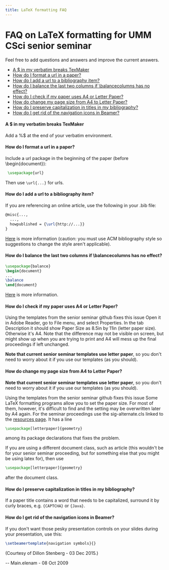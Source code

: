 ```yaml
---
title: LaTeX formatting FAQ
---
```


# FAQ on LaTeX formatting for UMM CSci senior seminar

Feel free to add questions and answers and improve the current answers. 

- [A $ in my verbatim breaks TexMaker](#dollar)
- [How do I format a url in a paper?](#url)
- [How do I add a url to a bibliography item?](#bib)
- [How do I balance the last two columns if \balancecolumns has no effect?](#balance)
- [How do I check if my paper uses A4 or Letter Paper?](#a4)
- [How do change my page size from A4 to Letter Paper?](#a4change)
- [How do I preserve capitalization in titles in my bibliography?](#capital)
- [How do I get rid of the navigation icons in Beamer?](#nav_icons)

#### <a name="dollar"><a/>A $ in my verbatim breaks TexMaker

Add a %$ at the end of your verbatim environment.

#### <a name="url"></a>How do I format a url in a paper?

Include a url package in the beginning of the paper (before \begin{document}):

```latex
 \usepackage{url} 
```

 Then use `\url{...}` for urls.

#### <a name="bib"></a>How do I add a url to a bibliography item?
If you are referencing an online article, use the following in your .bib file:

```latex
@misc{...,
  ...,
  howpublished = {\url{http://...}}
} 
```

[Here](http://www.tex.ac.uk/FAQ-citeURL.html) is more information (caution: you must use ACM bibliography style so suggestions to change the style aren't applicable).

#### <a name="balance"></a>How do I balance the last two columns if \balancecolumns has no effect?

```latex
\usepackage{balance}
\begin{document}
...
\balance
\end{document} 
```

[Here](http://ctan.mackichan.com/macros/latex/contrib/preprint/balance.pdf) is more information.

#### <a name="a4"></a>How do I check if my paper uses A4 or Letter Paper?
Using the templates from the senior seminar github fixes this issue Open it in Adobe Reader, go to File menu, and select Properties. In the tab Description it should show Paper Size as 8.5in by 11in (letter paper size). Otherwise it's A4. Note that the difference may not be visible on screen, but might show up when you are trying to print and A4 will mess up the final proceedings if left unchanged.

**Note that current senior seminar templates use letter paper**, so you don't need to worry about it if you use our templates (as you should). 

#### <a name="a4change"></a>How do change my page size from A4 to Letter Paper?
**Note that current senior seminar templates use letter paper**, so you don't need to worry about it if you use our templates (as you should). 

Using the templates from the senior seminar github fixes this issue Some LaTeX formatting programs allow you to set the paper size. For most of them, however, it's difficult to find and the setting may be overwritten later by A4 again. For the seminar proceedings use the sig-alternate.cls linked to the [resources page](seniorsemresources.md). It has a line

```latex
\usepackage[letterpaper]{geometry}
```

among its package declarations that fixes the problem.

If you are using a different document class, such as article (this wouldn't be for your senior seminar proceeding, but for something else that you might be using latex for), then use

```latex
\usepackage[letterpaper]{geometry}
```

after the document class.

#### <a name="capital"></a>How do I preserve capitalization in titles in my bibliography?
If a paper title contains a word that needs to be capitalized, surround it by curly braces, e.g. `{CAPTCHA}` or `{Java}`.

#### <a name="nav_icons"></a>How do I get rid of the navigation icons in Beamer?

If you don't want those pesky presentation controls on your slides during your presentation, use this:

```latex
\setbeamertemplate{navigation symbols}{}
```

(Courtesy of Dillon Stenberg - 03 Dec 2015.)

-- Main.elenam - 08 Oct 2009 
